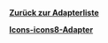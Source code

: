 [**Zurück zur Adapterliste**](/adapterref/adapterliste.md)

[**Icons-icons8-Adapter**](/adapterref/docs/iobroker.icons-icons8/de/README.md)